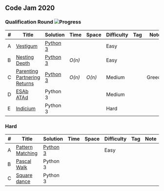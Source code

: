 ## Code Jam 2020

### Qualification Round  ![Progress](https://img.shields.io/badge/progress-3%2F5-brightgreen)

| # | Title | Solution | Time | Space | Difficulty | Tag | Note |
|---| ----- | -------- | ---- | ----- | ---------- | --- | ---- |
|A| [Vestigum](https://codingcompetitions.withgoogle.com/codejam/round/000000000019fd27/000000000020993c)| [Python 3](./Qualification/Indicium)|  |  | Easy | |  |
|B| [Nesting Depth](https://codingcompetitions.withgoogle.com/codejam/round/000000000019fd27/0000000000209a9f)| [Python 3](./Qualification/NestingDepth)| _O(n)_ |  | Easy  | |  |
|C| [Parenting Partnering Returns](https://codingcompetitions.withgoogle.com/codejam/round/000000000019fd27/000000000020bdf9)| [Python 3](./Qualification/ParetingPartneringReturns)| _O(n)_ | _O(n)_ | Medium | | Greedy |
|D| [ESAb ATAd](https://codingcompetitions.withgoogle.com/codejam/round/000000000019fd27/0000000000209a9e)| Python 3 |   |  | Medium | |  |
|E| [Indicium](https://codingcompetitions.withgoogle.com/codejam/round/000000000019fd27/0000000000209aa0)| Python 3 |   |  | Hard | |  |

### Hard

| # | Title | Solution | Time | Space | Difficulty | Tag | Note |
|---| ----- | -------- | ---- | ----- | ---------- | --- | ---- |
|A| [Pattern Matching](https://codingcompetitions.withgoogle.com/codejam/round/000000000019fd74/00000000002b3034)| [Python 3](./Round1A/patternMatching.py)|  |  | Easy | |  |
|B| [Pascal Walk](https://codingcompetitions.withgoogle.com/codejam/round/000000000019fd74/00000000002b1353)| Python 3 |  |  |   | |  |
|C| [Square dance](https://codingcompetitions.withgoogle.com/codejam/round/000000000019fd74/00000000002b1355)| Python 3|  | |  | |  |

